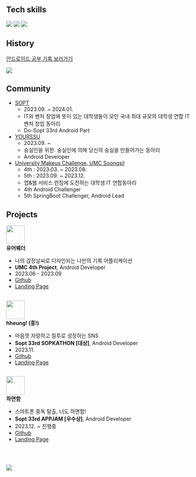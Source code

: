 ## Tech skills
<p>
  <img src="https://img.shields.io/badge/Android-3DDC84?style=flat-square&logo=android&logoColor=white">
  <img src="https://img.shields.io/badge/Kotlin-7F52FF?style=flat-square&logo=Kotlin&logoColor=white"/>
  <img src="https://img.shields.io/badge/Androidstudio-3DDC84?style=flat-square&logo=androidstudio&logoColor=white">
</p>

## History
[안드로이드 공부 기록 보러가기](https://peaceful-minnow-33c.notion.site/beb174a2a06e4fc39a3bcdc4ecec92c0?pvs=4)
<div>
   <a href="https://peaceful-minnow-33c.notion.site/beb174a2a06e4fc39a3bcdc4ecec92c0?pvs=4">
      <img src="https://img.shields.io/badge/Android_Study-Your_Color_Here?style=badge&logo=Android&logoColor=white"/>
   </a>
</div>

## Community
- [SOPT](https://www.sopt.org/)
  - 2023.09. ~ 2024.01.
  - IT와 벤처 창업에 뜻이 있는 대학생들이 모인 국내 최대 규모의 대학생 연합 IT 벤처 창업 동아리
  - Do-Sopt 33rd Android Part
- [YOURSSU](https://yourssu.com)
  - 2023.09. ~
  - 숭실인을 위한. 숭실인에 의해 당신의 숭실을 만들어가는 동아리
  - Android Developer
- [University Makeus Challenge, UMC Soongsil](https://www.makeus.in/umc)
  - 4th : 2023.03. ~ 2023.08.
  - 5th : 2023.09. ~ 2023.12.
  - 앱&웹 서비스 런칭에 도전하는 대학생 IT 연합동아리
  - 4th Android Challenger
  - 5th SpringBoot Challenger, Android Lead

## Projects

<img src="https://avatars.githubusercontent.com/u/138274494?s=48&v=4" width=50 /> <br/>   **유어웨더** 
  - 나의 감정날씨로 디자인되는 나만의 기록 어플리케이션
  - **UMC 4th Project**, Android Developer
  - 2023.06 - 2023.09
  - [Github](https://github.com/yourweather/yourweather-android)
  - [Landing Page](https://www.notion.so/4d8249f3157f4cb9bc014ba5567eff6f)
##
<img src="https://avatars.githubusercontent.com/u/151904137?s=48&v=4" width=50 /><br/>**hheung! (흥!)** <br/>
  - 마음껏 자랑하고 질투로 성장하는 SNS
  - **Sopt 33rd SOPKATHON [대상]**, Android Developer
  - 2023.11.
  - [Github](https://github.com/33th-SOPT-SOPKATHON-4/Android)
  - [Landing Page](https://playground.sopt.org/projects/139)

##
<img src="https://avatars.githubusercontent.com/u/154313174?s=48&v=4" width=50 /> <br/> **하면함**
  - 스마트폰 중독 탈출, 너도 하면함!
  - **Sopt 33rd APPJAM [우수상]**, Android Developer
  - 2023.12. ~ 진행중 
  - [Github](https://github.com/Team-HMH/HMH-Android)
  - [Landing Page](https://playground.sopt.org/projects/148)
<br>

## 
<img src="https://github-readme-stats.vercel.app/api?username=kangyuri1114&show_icons=true">


